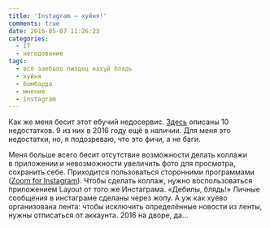```yaml
---
title: 'Instagram — хуйня!'
comments: true
date: 2016-05-07 11:26:23
categories:
  - IT
  - негодование
tags:
  - всё заебало пиздец нахуй блядь
  - хуйня
  - бомбарда
  - мнение
  - instagram
---
```


Как&nbsp;же меня бесит этот ебучий недосервис. <a href="http://www.mobile-review.com/articles/2015/mobile-wednesday-37.shtml">Здесь</a> описаны 10 недостатков. 9 из&nbsp;них в&nbsp;2016 году ещё в&nbsp;наличии. Для меня это недостатки, но, я&nbsp;подозреваю, что это фичи, а&nbsp;не&nbsp;баги.

Меня больше всего бесит отсутствие возможности делать коллажи в&nbsp;приложении и&nbsp;невозможности увеличить фото для просмотра, сохранить себе. Приходится пользоваться сторонними программами (<a href="http://repo.xposed.info/module/com.taptigo.xposedmodules.igzoom">Zoom for Instagram</a>). Чтобы сделать коллаж, нужно воспользоваться приложением Layout от&nbsp;того&nbsp;же Инстаграма. &laquo;Дебилы, блядь!&raquo; Личные сообщения в&nbsp;инстаграме сделаны через жопу. А&nbsp;уж&nbsp;как хуёво организована лента: чтобы исключить определённые новости из&nbsp;ленты, нужны отписаться от&nbsp;аккаунта. 2016 на&nbsp;дворе, да&hellip;

